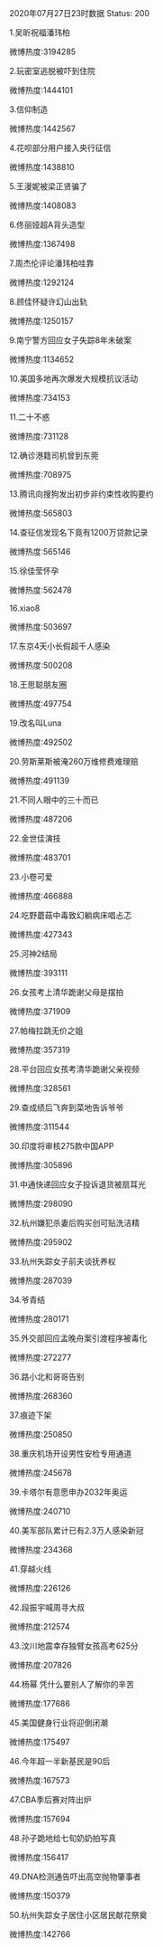 2020年07月27日23时数据
Status: 200

1.吴昕祝福潘玮柏

微博热度:3194285

2.玩密室逃脱被吓到住院

微博热度:1444101

3.信仰制造

微博热度:1442567

4.花呗部分用户接入央行征信

微博热度:1438810

5.王漫妮被梁正贤骗了

微博热度:1408083

6.佟丽娅超A背头造型

微博热度:1367498

7.周杰伦评论潘玮柏哇靠

微博热度:1292124

8.顾佳怀疑许幻山出轨

微博热度:1250157

9.南宁警方回应女子失踪8年未破案

微博热度:1134652

10.美国多地再次爆发大规模抗议活动

微博热度:734153

11.二十不惑

微博热度:731128

12.确诊港籍司机曾到东莞

微博热度:708975

13.腾讯向搜狗发出初步非约束性收购要约

微博热度:565803

14.查征信发现名下竟有1200万贷款记录

微博热度:565146

15.徐佳莹怀孕

微博热度:562478

16.xiao8

微博热度:503697

17.东京4天小长假超千人感染

微博热度:500208

18.王思聪朋友圈

微博热度:497754

19.改名叫Luna

微博热度:492502

20.劳斯莱斯被淹260万维修费难理赔

微博热度:491139

21.不同人眼中的三十而已

微博热度:487206

22.金世佳演技

微博热度:483701

23.小卷可爱

微博热度:466888

24.吃野蘑菇中毒致幻躺病床唱忐忑

微博热度:427343

25.河神2结局

微博热度:393111

26.女孩考上清华跪谢父母是摆拍

微博热度:371909

27.帕梅拉跳无价之姐

微博热度:357319

28.平台回应女孩考清华跪谢父亲视频

微博热度:328561

29.查成绩后飞奔到菜地告诉爷爷

微博热度:311544

30.印度将审核275款中国APP

微博热度:305896

31.中通快递回应女子投诉退货被扇耳光

微博热度:298090

32.杭州嫌犯杀妻后购买创可贴洗洁精

微博热度:295902

33.杭州失踪女子前夫谈抚养权

微博热度:287039

34.爷青结

微博热度:280171

35.外交部回应孟晚舟案引渡程序被毒化

微博热度:272277

36.路小北和哥哥告别

微博热度:268360

37.痕迹下架

微博热度:250850

38.重庆机场开设男性安检专用通道

微博热度:245678

39.卡塔尔有意愿申办2032年奥运

微博热度:240710

40.美军部队累计已有2.3万人感染新冠

微博热度:234368

41.穿越火线

微博热度:226126

42.段振宇喊周寻大叔

微博热度:212574

43.汶川地震幸存独臂女孩高考625分

微博热度:207826

44.杨幂 凭什么要别人了解你的辛苦

微博热度:177686

45.美国健身行业将迎倒闭潮

微博热度:175497

46.今年超一半新基民是90后

微博热度:167573

47.CBA季后赛对阵出炉

微博热度:157694

48.孙子跪地给七旬奶奶拍写真

微博热度:156417

49.DNA检测通告吓出高空抛物肇事者

微博热度:150379

50.杭州失踪女子居住小区居民献花祭奠

微博热度:142766

